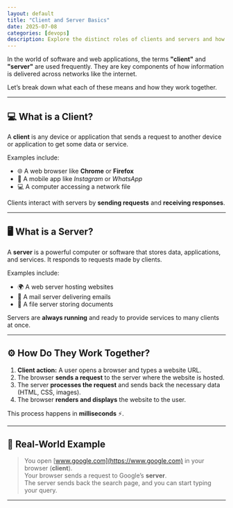 ```yaml
---
layout: default
title: "Client and Server Basics"
date: 2025-07-08
categories: [devops]
description: Explore the distinct roles of clients and servers and how they seamlessly exchange information online
---
```


In the world of software and web applications, the terms **"client"** and **"server"** are used frequently. They are key components of how information is delivered across networks like the internet.  

Let’s break down what each of these means and how they work together. 

---

## 💻 What is a Client?

A **client** is any device or application that sends a request to another device or application to get some data or service.  

Examples include:
- 🌐 A web browser like **Chrome** or **Firefox**
- 📱 A mobile app like *Instagram* or *WhatsApp*
- 💻 A computer accessing a network file

Clients interact with servers by **sending requests** and **receiving responses**.

---

## 🖥️ What is a Server?

A **server** is a powerful computer or software that stores data, applications, and services. It responds to requests made by clients.

Examples include:
- 🌍 A web server hosting websites
- 📧 A mail server delivering emails
- 📂 A file server storing documents

Servers are **always running** and ready to provide services to many clients at once.

---

## ⚙️ How Do They Work Together?

1. **Client action:** A user opens a browser and types a website URL.
2. The browser **sends a request** to the server where the website is hosted.
3. The server **processes the request** and sends back the necessary data (HTML, CSS, images).
4. The browser **renders and displays** the website to the user.

This process happens in **milliseconds** ⚡.

---

## 📌 Real-World Example

> You open [www.google.com](https://www.google.com) in your browser (**client**).  
> Your browser sends a request to Google’s **server**.  
> The server sends back the search page, and you can start typing your query.

---
